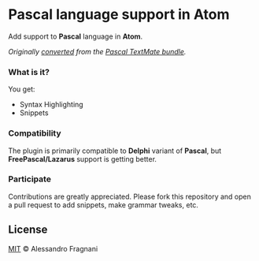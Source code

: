 # Pascal language support in Atom

Add support to **Pascal** language in **Atom**.

_Originally [converted](http://atom.io/docs/latest/converting-a-text-mate-bundle)
from the [Pascal TextMate bundle](https://github.com/textmate/pascal.tmbundle)._

### What is it?

You get:

* Syntax Highlighting
* Snippets

### Compatibility

The plugin is primarily compatible to **Delphi** variant of **Pascal**, but **FreePascal/Lazarus** support is getting better.

### Participate

Contributions are greatly appreciated. Please fork this repository and open a pull request to add snippets, make grammar tweaks, etc.

## License

[MIT](LICENSE.md) &copy; Alessandro Fragnani
